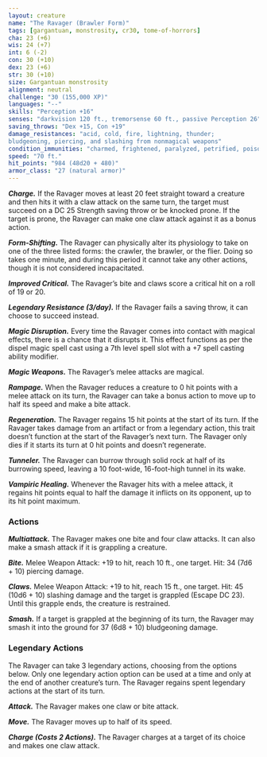 ```yaml
---
layout: creature
name: "The Ravager (Brawler Form)"
tags: [gargantuan, monstrosity, cr30, tome-of-horrors]
cha: 23 (+6)
wis: 24 (+7)
int: 6 (-2)
con: 30 (+10)
dex: 23 (+6)
str: 30 (+10)
size: Gargantuan monstrosity
alignment: neutral
challenge: "30 (155,000 XP)"
languages: "--"
skills: "Perception +16"
senses: "darkvision 120 ft., tremorsense 60 ft., passive Perception 26"
saving_throws: "Dex +15, Con +19"
damage_resistances: "acid, cold, fire, lightning, thunder;
bludgeoning, piercing, and slashing from nonmagical weapons"
condition_immunities: "charmed, frightened, paralyzed, petrified, poisoned"
speed: "70 ft."
hit_points: "984 (48d20 + 480)"
armor_class: "27 (natural armor)"
---
```


***Charge.*** If the Ravager moves at least 20 feet straight toward a creature
and then hits it with a claw attack on the same turn, the target must succeed
on a DC 25 Strength saving throw or be knocked prone. If the target is
prone, the Ravager can make one claw attack against it as a bonus action.

***Form-Shifting.*** The Ravager can physically alter its physiology to
take on one of the three listed forms: the crawler, the brawler, or the flier.
Doing so takes one minute, and during this period it cannot take any other
actions, though it is not considered incapacitated.

***Improved Critical.*** The Ravager’s bite and claws score a critical hit on
a roll of 19 or 20.

***Legendary Resistance (3/day).*** If the Ravager fails a saving throw, it
can choose to succeed instead.

***Magic Disruption.*** Every time the Ravager comes into contact with
magical effects, there is a chance that it disrupts it. This effect functions as
per the dispel magic spell cast using a 7th level spell slot with a +7 spell
casting ability modifier.

***Magic Weapons.*** The Ravager’s melee attacks are magical.

***Rampage.*** When the Ravager reduces a creature to 0 hit points with a
melee attack on its turn, the Ravager can take a bonus action to move up
to half its speed and make a bite attack.

***Regeneration.*** The Ravager regains 15 hit points at the start of its turn.
If the Ravager takes damage from an artifact or from a legendary action,
this trait doesn’t function at the start of the Ravager’s next turn. The
Ravager only dies if it starts its turn at 0 hit points and doesn’t regenerate.

***Tunneler.*** The Ravager can burrow through solid rock at half of its
burrowing speed, leaving a 10 foot-wide, 16-foot-high tunnel in its wake.

***Vampiric Healing.*** Whenever the Ravager hits with a melee attack, it
regains hit points equal to half the damage it inflicts on its opponent, up to
its hit point maximum.

### Actions

***Multiattack.*** The Ravager makes one bite and four claw attacks. It can also make a smash attack if it is grappling a creature.

***Bite.*** Melee Weapon Attack: +19 to hit, reach 10 ft., one target. Hit: 34
(7d6 + 10) piercing damage.

***Claws.*** Melee Weapon Attack: +19 to hit, reach 15 ft., one target. Hit:
45 (10d6 + 10) slashing damage and the target is grappled
(Escape DC 23). Until this grapple ends, the creature is restrained.

***Smash.*** If a target is grappled at the beginning of its turn, the Ravager
may smash it into the ground for 37 (6d8 + 10) bludgeoning damage.

### Legendary Actions

The Ravager can take 3 legendary actions, choosing from the options
below. Only one legendary action option can be used at a time and only
at the end of another creature’s turn. The Ravager regains spent legendary
actions at the start of its turn.

***Attack.*** The Ravager makes one claw or bite attack.

***Move.*** The Ravager moves up to half of its speed.

***Charge (Costs 2 Actions).*** The Ravager charges at a target of its choice and makes one claw attack.
